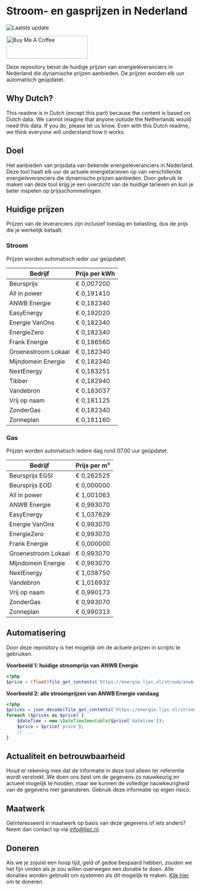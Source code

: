 # Stroom- en gasprijzen in Nederland

![Laatste update](https://img.shields.io/badge/laatste%20update-2023--08--03%2004%3A00%20CET-brightgreen)

<a href="https://www.buymeacoffee.com/Lars-" target="_blank"><img src="https://cdn.buymeacoffee.com/buttons/v2/default-orange.png" alt="Buy Me A Coffee" height="60" style="height: 60px !important;width: 217px !important;" ></a>

Deze repository bevat de huidige prijzen van energieleveranciers in Nederland die dynamische prijzen aanbieden. De prijzen worden elk uur automatisch geüpdatet.

## Why Dutch?

This readme is in Dutch (except this part) because the content is based on Dutch data. We cannot imagine that anyone outside the Netherlands would need this data. If you do, please let us know. Even with this Dutch readme, we think
everyone will understand how it works.

## Doel

Het aanbieden van prijsdata van bekende energieleveranciers in Nederland. Deze tool haalt elk uur de actuele energietarieven op van verschillende energieleveranciers die dynamische prijzen aanbieden. Door gebruik te maken van deze tool
krijg je een overzicht van de huidige tarieven en kun je beter inspelen op prijsschommelingen.

## Huidige prijzen

Prijzen van de leveranciers zijn inclusief toeslag en belasting, dus de prijs die je werkelijk betaalt.

### Stroom

Prijzen worden automatisch ieder uur geüpdatet.

 Bedrijf | Prijs per kWh 
---------|---------------
Beursprijs | € 0,007200
All in power | € 0,191410
ANWB Energie | € 0,182340
EasyEnergy | € 0,192020
Energie VanOns | € 0,182340
EnergieZero | € 0,182340
Frank Energie | € 0,186560
Groenestroom Lokaal | € 0,182340
Mijndomein Energie | € 0,182340
NextEnergy | € 0,183251
Tibber | € 0,182940
Vandebron | € 0,183037
Vrij op naam | € 0,181125
ZonderGas | € 0,182340
Zonneplan | € 0,181160


### Gas

Prijzen worden automatisch iedere dag rond 07.00 uur geüpdatet.

 Bedrijf | Prijs per m³ 
---------|--------------
Beursprijs EGSI | € 0,262525
Beursprijs EOD | € 0,000000
All in power | € 1,001063
ANWB Energie | € 0,993070
EasyEnergy | € 1,037629
Energie VanOns | € 0,993070
EnergieZero | € 0,993070
Frank Energie | € 0,000000
Groenestroom Lokaal | € 0,993070
Mijndomein Energie | € 0,993070
NextEnergy | € 1,038750
Vandebron | € 1,016932
Vrij op naam | € 0,990173
ZonderGas | € 0,993070
Zonneplan | € 0,990313


## Automatisering

Door deze repository is het mogelijk om de actuele prijzen in scripts te gebruiken.

**Voorbeeld 1: huidige stroomprijs van ANWB Energie**

```php
<?php
$price = (float)file_get_contents('https://energie.ljpc.nl/stroom/anwb-energie-nu.txt');

```

**Voorbeeld 2: alle stroomprijzen van ANWB Energie vandaag**

```php
<?php
$prices = json_decode(file_get_contents('https://energie.ljpc.nl/stroom/all-in-power-vandaag.json'),true);
foreach ($prices as $price) {
    $dateTime = new \DateTimeImmutable($price['datetime']);
    $price = $price['price'];
    // ...
}
```

## Actualiteit en betrouwbaarheid

Houd er rekening mee dat de informatie in deze tool alleen ter referentie wordt verstrekt. We doen ons best om de gegevens zo nauwkeurig en actueel mogelijk te houden, maar we kunnen de volledige nauwkeurigheid van de gegevens niet
garanderen. Gebruik deze informatie op eigen risico.

## Maatwerk

Geïnteresseerd in maatwerk op basis van deze gegevens of iets anders? Neem dan contact op
via [info@ljpc.nl](mailto:info@ljpc.nl?subject=Energie%20prijzen).

## Doneren

Als we je zojuist een hoop tijd, geld of gedoe bespaard hebben, zouden we het fijn vinden als je zou willen overwegen een
donatie te doen. Alle donaties worden gebruikt om systemen als dit mogelijk te
maken. [Klik hier](https://www.buymeacoffee.com/Lars-) om te doneren.
